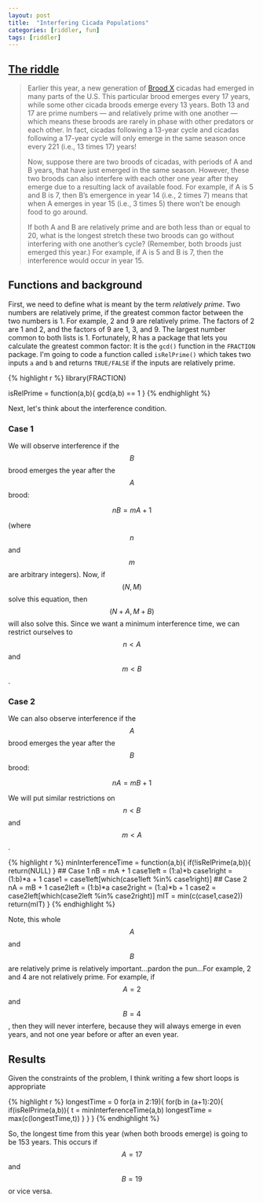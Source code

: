 ```yaml
---
layout: post
title:  "Interfering Cicada Populations"
categories: [riddler, fun]
tags: [riddler]
---
```



## [The riddle](https://fivethirtyeight.com/features/can-you-solve-this-astronomical-enigma/)

> Earlier this year, a new generation of [Brood X](https://www.scientificamerican.com/article/brood-x-cicadas-are-emerging-at-last1/) cicadas had emerged in many parts of the U.S. This particular brood emerges every 17 years, while some other cicada broods emerge every 13 years. Both 13 and 17 are prime numbers — and relatively prime with one another — which means these broods are rarely in phase with other predators or each other. In fact, cicadas following a 13-year cycle and cicadas following a 17-year cycle will only emerge in the same season once every 221 (i.e., 13 times 17) years!
>
> Now, suppose there are two broods of cicadas, with periods of A and B years, that have just emerged in the same season. However, these two broods can also interfere with each other one year after they emerge due to a resulting lack of available food. For example, if A is 5 and B is 7, then B’s emergence in year 14 (i.e., 2 times 7) means that when A emerges in year 15 (i.e., 3 times 5) there won’t be enough food to go around.
> 
> If both A and B are relatively prime and are both less than or equal to 20, what is the longest stretch these two broods can go without interfering with one another’s cycle? (Remember, both broods just emerged this year.) For example, if A is 5 and B is 7, then the interference would occur in year 15.

## Functions and background

First, we need to define what is meant by the term _relatively prime_.  Two numbers are relatively prime, if the greatest common factor between the two numbers is 1.  For example, 2 and 9 are relatively prime.  The factors of 2 are 1 and 2, and the factors of 9 are 1, 3, and 9.  The largest number common to both lists is 1.  Fortunately, R has a package that lets you calculate the greatest common factor:  It is the `gcd()` function in the `FRACTION` package.  I'm going to code a function called `isRelPrime()` which takes two inputs `a` and `b` and returns `TRUE/FALSE` if the inputs are relatively prime.


{% highlight r %}
library(FRACTION)

isRelPrime = function(a,b){
    gcd(a,b) == 1
}
{% endhighlight %}

Next, let's think about the interference condition.  

### Case 1
We will observe interference if the $$B$$ brood emerges the year after the $$A$$ brood:

$$
nB = mA+1
$$

(where $$n$$ and $$m$$ are arbitrary integers).  Now, if $$(N,M)$$ solve this equation, then $$(N+A, M+B)$$ will also solve this. Since we want a minimum interference time, we can restrict ourselves to $$n<A$$ and $$m<B$$.

### Case 2
We can also observe interference if the $$A$$ brood emerges the year after the $$B$$ brood:

$$
nA = mB + 1
$$

We will put similar restrictions on $$n<B$$ and $$m<A$$.


{% highlight r %}
minInterferenceTime = function(a,b){
    if(!isRelPrime(a,b)){
        return(NULL)
    }
    ## Case 1 nB = mA + 1
    case1left = (1:a)*b
    case1right = (1:b)*a + 1
    case1 = case1left[which(case1left %in% case1right)]
    ## Case 2 nA = mB + 1
    case2left = (1:b)*a
    case2right = (1:a)*b + 1
    case2 = case2left[which(case2left %in% case2right)]
    mIT = min(c(case1,case2))
    return(mIT)
}
{% endhighlight %}

Note, this whole $$A$$ and $$B$$ are relatively prime is relatively important...pardon the pun...For example, 2 and 4 are not relatively prime.  For example, if $$A=2$$ and $$B=4$$, then they will never interfere, because they will always emerge in even years, and not one year before or after an even year.

## Results

Given the constraints of the problem, I think writing a few short loops is appropriate


{% highlight r %}
longestTime = 0
for(a in 2:19){
    for(b in (a+1):20){
        if(isRelPrime(a,b)){
            t = minInterferenceTime(a,b)
            longestTime = max(c(longestTime,t))
        }
    }
}
{% endhighlight %}

So, the longest time from this year (when both broods emerge) is going to be 153 years.  This occurs if $$A=17$$ and $$B=19$$ or vice versa.  



